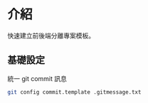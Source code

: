 # 介紹

快速建立前後端分離專案模板。

## 基礎設定

統一 git commit 訊息

```zsh
git config commit.template .gitmessage.txt
```
